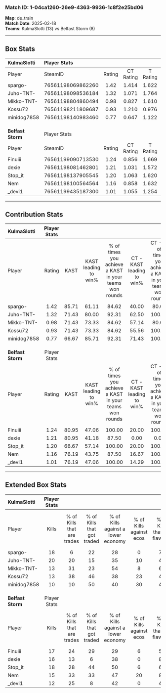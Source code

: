 ### Match ID: 1-04ca1260-26e9-4363-9936-1c8f2e25bd06  
**Map**: de_train  
**Match Date**: 2025-02-18  
**Teams**: KulmaSlotti (13) vs Belfast Storm (8)  

---  

## Box Stats  

| **KulmaSlotti**   | Player Stats      |        |           |          |       |       |       |         |        |      |     |
| :- | :- | :-: | :-: | :-: | :-: | :-: | :-: | :-: | :-: | :-: | :-: |
| Player            | SteamID           | Rating | CT Rating | T Rating | KAST  |  ADR  | Kills | Assists | Deaths | K/D  | HS% |
| spargo-           | 76561198069862260 |  1.42  |   1.414   |  1.622   | 85.71 | 107.8 |  18   |    5    |   15   | 1.20 | 44  |
| Juho-TNT-         | 76561198098536184 |  1.32  |   1.071   |  1.764   | 71.43 | 94.7  |  20   |    3    |   16   | 1.25 | 65  |
| Mikko-TNT-        | 76561198804860494 |  0.98  |   0.827   |  1.610   | 71.43 | 69.3  |  13   |    4    |   15   | 0.87 | 53  |
| Kossu72           | 76561198211809687 |  0.93  |   1.210   |  0.976   | 71.43 | 82.1  |  13   |    7    |   19   | 0.68 | 46  |
| minidog7858       | 76561198140983460 |  0.77  |   0.647   |  1.122   | 66.67 | 55.2  |  10   |    4    |   15   | 0.67 | 70  |
|                   |                   |        |           |          |       |       |       |         |        |      |     |
|                   |                   |        |           |          |       |       |       |         |        |      |     |
|                   |                   |        |           |          |       |       |       |         |        |      |     |
| **Belfast Storm** | Player Stats      |        |           |          |       |       |       |         |        |      |     |
| Player            | SteamID           | Rating | CT Rating | T Rating | KAST  |  ADR  | Kills | Assists | Deaths | K/D  | HS% |
| Finuiii           | 76561199090713530 |  1.24  |   0.856   |  1.669   | 80.95 | 81.5  |  17   |    8    |   16   | 1.06 | 29  |
| dexie             | 76561198081462801 |  1.21  |   1.031   |  1.572   | 80.95 | 90.1  |  16   |    4    |   16   | 1.00 | 25  |
| Stop_it           | 76561198137905545 |  1.20  |   1.063   |  1.620   | 66.67 | 92.4  |  18   |    5    |   16   | 1.13 | 55  |
| Nem               | 76561198100564564 |  1.16  |   0.858   |  1.632   | 76.19 | 76.7  |  15   |    8    |   14   | 1.07 | 46  |
| _devi1            | 76561199435187300 |  1.01  |   1.055   |  1.254   | 76.19 | 66.5  |  12   |    8    |   14   | 0.86 | 58  |
---  

## Contribution Stats  

| **KulmaSlotti**   | Player Stats |       |                      |                                                        |                           |                                                             |                          |                                                            |
| :- | :-: | :-: | :-: | :-: | :-: | :-: | :-: | :-: |
| Player            |    Rating    | KAST  | KAST leading to win% | % of times you achieve a KAST in your teams won rounds | CT - KAST leading to win% | CT - % of times you achieve a KAST in your teams won rounds | T - KAST leading to win% | T - % of times you achieve a KAST in your teams won rounds |
| spargo-           |     1.42     | 85.71 |        61.11         |                         84.62                          |           40.00           |                            80.00                            |          87.50           |                           87.50                            |
| Juho-TNT-         |     1.32     | 71.43 |        80.00         |                         92.31                          |           62.50           |                           100.00                            |          100.00          |                           87.50                            |
| Mikko-TNT-        |     0.98     | 71.43 |        73.33         |                         84.62                          |           57.14           |                            80.00                            |          87.50           |                           87.50                            |
| Kossu72           |     0.93     | 71.43 |        73.33         |                         84.62                          |           55.56           |                           100.00                            |          100.00          |                           75.00                            |
| minidog7858       |     0.77     | 66.67 |        85.71         |                         92.31                          |           71.43           |                           100.00                            |          100.00          |                           87.50                            |
|                   |              |       |                      |                                                        |                           |                                                             |                          |                                                            |
|                   |              |       |                      |                                                        |                           |                                                             |                          |                                                            |
|                   |              |       |                      |                                                        |                           |                                                             |                          |                                                            |
| **Belfast Storm** | Player Stats |       |                      |                                                        |                           |                                                             |                          |                                                            |
| Player            |    Rating    | KAST  | KAST leading to win% | % of times you achieve a KAST in your teams won rounds | CT - KAST leading to win% | CT - % of times you achieve a KAST in your teams won rounds | T - KAST leading to win% | T - % of times you achieve a KAST in your teams won rounds |
| Finuiii           |     1.24     | 80.95 |        47.06         |                         100.00                         |           20.00           |                           100.00                            |          58.33           |                           100.00                           |
| dexie             |     1.21     | 80.95 |        41.18         |                         87.50                          |           0.00            |                            0.00                             |          58.33           |                           100.00                           |
| Stop_it           |     1.20     | 66.67 |        57.14         |                         100.00                         |           20.00           |                           100.00                            |          77.78           |                           100.00                           |
| Nem               |     1.16     | 76.19 |        43.75         |                         87.50                          |           16.67           |                           100.00                            |          60.00           |                           85.71                            |
| _devi1            |     1.01     | 76.19 |        47.06         |                         100.00                         |           14.29           |                           100.00                            |          70.00           |                           100.00                           |
---  

## Extended Box Stats  

| **KulmaSlotti**   | Player Stats |                            |                            |                                    |                         |                              |                                 |        |                             |                                     |                          |                               |                            |
| :- | :-: | :-: | :-: | :-: | :-: | :-: | :-: | :-: | :-: | :-: | :-: | :-: | :-: |
| Player            |    Kills     | % of Kills that are trades | % of Kills that got traded | % of Kills against a lower economy | % of Kills against ecos | % of Kills that are flawless | % of Kills that are close duels | Deaths | % of Deaths that get traded | % of Deaths against a lower economy | % of Deaths against ecos | % of Deaths that are flawless | % of Deaths that are close |
| spargo-           |      18      |             6              |             22             |                 28                 |            0            |              78              |               11                |   15   |             20              |                 20                  |            7             |              60               |             20             |
| Juho-TNT-         |      20      |             20             |             15             |                 35                 |           10            |              40              |               10                |   16   |             13              |                 19                  |            0             |              69               |             0              |
| Mikko-TNT-        |      13      |             31             |             23             |                 54                 |            8            |              69              |                8                |   15   |             27              |                 20                  |            7             |              73               |             7              |
| Kossu72           |      13      |             38             |             46             |                 38                 |           23            |              46              |                8                |   19   |             37              |                 26                  |            5             |              63               |             11             |
| minidog7858       |      10      |             10             |             50             |                 40                 |           30            |              40              |               10                |   15   |             20              |                 13                  |            0             |              67               |             7              |
|                   |              |                            |                            |                                    |                         |                              |                                 |        |                             |                                     |                          |                               |                            |
|                   |              |                            |                            |                                    |                         |                              |                                 |        |                             |                                     |                          |                               |                            |
|                   |              |                            |                            |                                    |                         |                              |                                 |        |                             |                                     |                          |                               |                            |
| **Belfast Storm** | Player Stats |                            |                            |                                    |                         |                              |                                 |        |                             |                                     |                          |                               |                            |
| Player            |    Kills     | % of Kills that are trades | % of Kills that got traded | % of Kills against a lower economy | % of Kills against ecos | % of Kills that are flawless | % of Kills that are close duels | Deaths | % of Deaths that get traded | % of Deaths against a lower economy | % of Deaths against ecos | % of Deaths that are flawless | % of Deaths that are close |
| Finuiii           |      17      |             24             |             29             |                 29                 |            6            |              59              |               18                |   16   |             19              |                 31                  |            6             |              69               |             6              |
| dexie             |      16      |             13             |             6              |                 38                 |            0            |              81              |                0                |   16   |             31              |                 38                  |            6             |              63               |             6              |
| Stop_it           |      18      |             28             |             44             |                 50                 |            6            |              67              |                6                |   16   |             44              |                 25                  |            0             |              44               |             19             |
| Nem               |      15      |             33             |             33             |                 47                 |           20            |              87              |               13                |   14   |             14              |                 36                  |            0             |              57               |             7              |
| _devi1            |      12      |             25             |             8              |                 42                 |            0            |              42              |                8                |   14   |             36              |                 21                  |            0             |              36               |             7              |
